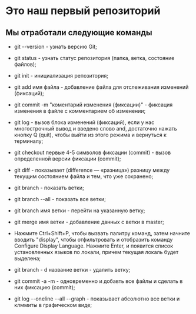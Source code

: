 # Это наш первый репозиторий

## Мы отработали следующие команды

- git --version - узнать версию Git;

- git status - узнать статус репозитория (папка, ветка, состояние файлов);

- git init - инициализация репозитория;

- git add имя файла - добавление файла для отслеживания изменений (фиксаций);

- git commit -m "коментарий изменения (фиксации)" - фиксация изменения в файле с комментарием об изменении;

- git log - вызов блока изменений (фиксаций), если у нас многострочный вывод и введено слово and, достаточно нажать кнопку Q (quit), чтобы выйти из этого режима и вернуться к терминалу;

- git checkout первые 4-5 символов фиксации (commit) - вызов определенной версии фиксации (commit);

- git diff - показывает
(difference — «разница») разницу между текущим состоянием файла и тем, что уже сохранено;

- git branch - показать ветки;

- git branch --all - показать все ветки;

- git branch имя ветки - перейти на указанную ветку;

- git merge имя ветки - добавление данных с ветки в master;

- Нажмите Ctrl+Shift+P, чтобы вызвать палитру команд, затем начните вводить "display", чтобы отфильтровать и отобразить команду Configure Display Language. Нажмите Enter, и появится список установленных языков по локали, причем текущая локаль будет выделена;

- git branch - d название ветки - удалить ветку;

- git commit -a -m - одновременно и добавть все файлы и сделать в них фиксацию (commit);

- git log --oneline --all --graph - показывает абсолютно все ветки и клммиты в графическом виде;

